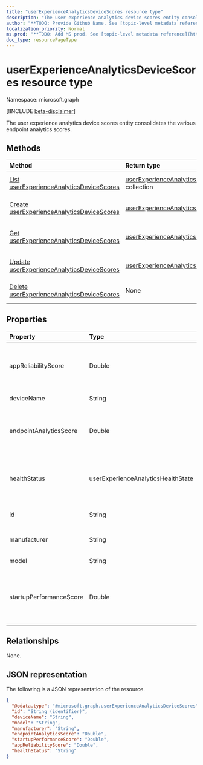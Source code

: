 ```yaml
---
title: "userExperienceAnalyticsDeviceScores resource type"
description: "The user experience analytics device scores entity consolidates the various endpoint analytics scores."
author: "**TODO: Provide Github Name. See [topic-level metadata reference](https://msgo.azurewebsites.net/add/document/guidelines/metadata.html#topic-level-metadata)**"
localization_priority: Normal
ms.prod: "**TODO: Add MS prod. See [topic-level metadata reference](https://msgo.azurewebsites.net/add/document/guidelines/metadata.html#topic-level-metadata)**"
doc_type: resourcePageType
---
```


# userExperienceAnalyticsDeviceScores resource type

Namespace: microsoft.graph

[!INCLUDE [beta-disclaimer](../../includes/beta-disclaimer.md)]

The user experience analytics device scores entity consolidates the various endpoint analytics scores.

## Methods
|Method|Return type|Description|
|:---|:---|:---|
|[List userExperienceAnalyticsDeviceScores](../api/userexperienceanalyticsdevicescores-list.md)|[userExperienceAnalyticsDeviceScores](../resources/userexperienceanalyticsdevicescores.md) collection|Get a list of the [userExperienceAnalyticsDeviceScores](../resources/userexperienceanalyticsdevicescores.md) objects and their properties.|
|[Create userExperienceAnalyticsDeviceScores](../api/userexperienceanalyticsdevicescores-create.md)|[userExperienceAnalyticsDeviceScores](../resources/userexperienceanalyticsdevicescores.md)|Create a new [userExperienceAnalyticsDeviceScores](../resources/userexperienceanalyticsdevicescores.md) object.|
|[Get userExperienceAnalyticsDeviceScores](../api/userexperienceanalyticsdevicescores-get.md)|[userExperienceAnalyticsDeviceScores](../resources/userexperienceanalyticsdevicescores.md)|Read the properties and relationships of a [userExperienceAnalyticsDeviceScores](../resources/userexperienceanalyticsdevicescores.md) object.|
|[Update userExperienceAnalyticsDeviceScores](../api/userexperienceanalyticsdevicescores-update.md)|[userExperienceAnalyticsDeviceScores](../resources/userexperienceanalyticsdevicescores.md)|Update the properties of a [userExperienceAnalyticsDeviceScores](../resources/userexperienceanalyticsdevicescores.md) object.|
|[Delete userExperienceAnalyticsDeviceScores](../api/userexperienceanalyticsdevicescores-delete.md)|None|Deletes a [userExperienceAnalyticsDeviceScores](../resources/userexperienceanalyticsdevicescores.md) object.|

## Properties
|Property|Type|Description|
|:---|:---|:---|
|appReliabilityScore|Double|The user experience analytics device app reliability score. Valid values -1.79769313486232E+308 to 1.79769313486232E+308|
|deviceName|String|The user experience analytics device name.|
|endpointAnalyticsScore|Double|The user experience analytics device score. Valid values -1.79769313486232E+308 to 1.79769313486232E+308|
|healthStatus|userExperienceAnalyticsHealthState|The health state of the user experience analytics device. Possible values are: `unknown`, `insufficientData`, `needsAttention`, `meetingGoals`.|
|id|String|The unique identifier of the user experience analytics device scores device.|
|manufacturer|String|The user experience analytics device manufacturer.|
|model|String|The user experience analytics device model.|
|startupPerformanceScore|Double|The user experience analytics device startup performance score. Valid values -1.79769313486232E+308 to 1.79769313486232E+308|

## Relationships
None.

## JSON representation
The following is a JSON representation of the resource.
<!-- {
  "blockType": "resource",
  "keyProperty": "id",
  "@odata.type": "microsoft.graph.userExperienceAnalyticsDeviceScores",
  "openType": false
}
-->
``` json
{
  "@odata.type": "#microsoft.graph.userExperienceAnalyticsDeviceScores",
  "id": "String (identifier)",
  "deviceName": "String",
  "model": "String",
  "manufacturer": "String",
  "endpointAnalyticsScore": "Double",
  "startupPerformanceScore": "Double",
  "appReliabilityScore": "Double",
  "healthStatus": "String"
}
```

